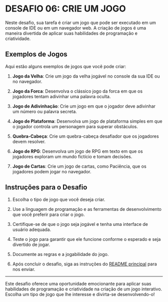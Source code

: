 # DESAFIO 06: CRIE UM JOGO
Neste desafio, sua tarefa é criar um jogo que pode ser executado em um console de IDE ou em um navegador web. A criação de jogos é uma maneira divertida de aplicar suas habilidades de programação e criatividade.

## Exemplos de Jogos
Aqui estão alguns exemplos de jogos que você pode criar:

1. **Jogo da Velha**: Crie um jogo da velha jogável no console da sua IDE ou no navegador.

2. **Jogo da Forca**: Desenvolva o clássico jogo da forca em que os jogadores tentam adivinhar uma palavra oculta.

3. **Jogo de Adivinhação**: Crie um jogo em que o jogador deve adivinhar um número ou palavra secreta.

4. **Jogo de Plataforma**: Desenvolva um jogo de plataforma simples em que o jogador controla um personagem para superar obstáculos.

5. **Quebra-Cabeça**: Crie um quebra-cabeça desafiador que os jogadores devem resolver.

6. **Jogo de RPG**: Desenvolva um jogo de RPG em texto em que os jogadores exploram um mundo fictício e tomam decisões.

7. **Jogo de Cartas**: Crie um jogo de cartas, como Paciência, que os jogadores podem jogar no navegador.

## Instruções para o Desafio
1. Escolha o tipo de jogo que você deseja criar.

2. Use a linguagem de programação e as ferramentas de desenvolvimento que você preferir para criar o jogo.

3. Certifique-se de que o jogo seja jogável e tenha uma interface de usuário adequada.

4. Teste o jogo para garantir que ele funcione conforme o esperado e seja divertido de jogar.

5. Documente as regras e a jogabilidade do jogo.

6. Após concluir o desafio, siga as instruções do [README principal](https://github.com/VILHALVA/DESAFIOS-DO-CODERS/blob/main/README.md) para nos enviar.

---

Este desafio oferece uma oportunidade emocionante para aplicar suas habilidades de programação e criatividade na criação de um jogo interativo. Escolha um tipo de jogo que lhe interesse e divirta-se desenvolvendo-o!

